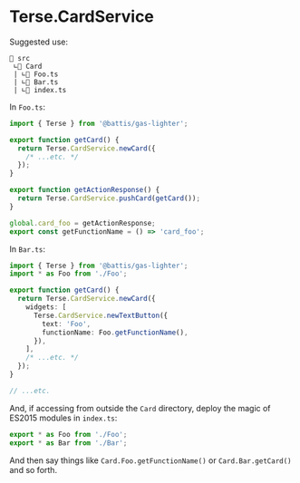 # Terse.CardService

Suggested use:

```
📁 src
 ∟📁 Card
 | ∟📄 Foo.ts
 | ∟📄 Bar.ts
 | ∟📄 index.ts
```

In `Foo.ts`:

```ts
import { Terse } from '@battis/gas-lighter';

export function getCard() {
  return Terse.CardService.newCard({
    /* ...etc. */
  });
}

export function getActionResponse() {
  return Terse.CardService.pushCard(getCard());
}

global.card_foo = getActionResponse;
export const getFunctionName = () => 'card_foo';
```

In `Bar.ts`:

```ts
import { Terse } from '@battis/gas-lighter';
import * as Foo from './Foo';

export function getCard() {
  return Terse.CardService.newCard({
    widgets: [
      Terse.CardService.newTextButton({
        text: 'Foo',
        functionName: Foo.getFunctionName(),
      }),
    ],
    /* ...etc. */
  });
}

// ...etc.
```

And, if accessing from outside the `Card` directory, deploy the magic of ES2015 modules in `index.ts`:

```ts
export * as Foo from './Foo';
export * as Bar from './Bar';
```

And then say things like `Card.Foo.getFunctionName()` or `Card.Bar.getCard()` and so forth.
